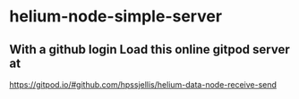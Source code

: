 # helium-node-simple-server


## With a github login Load this online gitpod server at

https://gitpod.io/#github.com/hpssjellis/helium-data-node-receive-send
